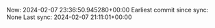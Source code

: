 Now: 2024-02-07 23:36:50.945280+00:00 Earliest commit since sync: None Last sync: 2024-02-07 21:11:01+00:00
